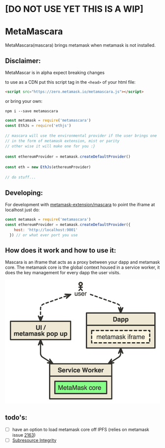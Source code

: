 [metamask-extension/mascara]: https://github.com/MetaMask/metamask-extension/tree/master/mascara
[2163]: https://github.com/MetaMask/metamask-extension/issues/2163
[Subresource Integrity]: https://developer.mozilla.org/en-US/docs/Web/Security/Subresource_Integrity


# [DO NOT USE YET THIS IS A WIP]
# MetaMascara

MetaMascara(mascara) brings metamask when metamask is not installed.

## Disclaimer:

MetaMascar is in alpha expect breaking changes

to use as a CDN put this script tag in the `<head>` of your html file:

```html
<script src="https://zero.metamask.io/metamascara.js"></script>
```

or bring your own:

`npm i --save metamascara`

```js
const metamask = require('metamascara')
const EthJs = require('ethjs')

// mascara will use the environmental provider if the user brings one
// in the form of metamask extension, mist or parity
// other wise it will make one for you :}

const ethereumProvider = metamask.createDefaultProvider()

const eth = new EthJs(ethereumProvider)

// do stuff...
```

## Developing:

For development with [metamask-extension/mascara] to point the iframe at localhost just do:

```js
const metamask = require('metamascara')
const ethereumProvider = metamask.createDefaultProvider({
    host: 'http://localhost:9001'
  }) // or what ever port you use
```

## How does it work and how to use it:

Mascara is an iframe that acts as a proxy between your dapp and metamask core.
The metamask core is the global context housed in a service worker, it does the
key management for every dapp the user visits.

![nomnom](./images/nomnoml.png)


## todo's:

- [ ] have an option to load metamask core off IPFS (relies on metamask issue [2163])
- [ ] [Subresource Integrity]
